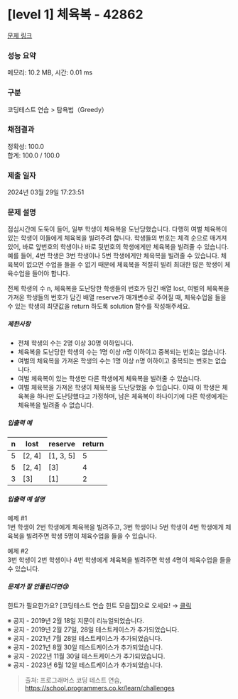 # [level 1] 체육복 - 42862 

[문제 링크](https://school.programmers.co.kr/learn/courses/30/lessons/42862) 

### 성능 요약

메모리: 10.2 MB, 시간: 0.01 ms

### 구분

코딩테스트 연습 > 탐욕법（Greedy）

### 채점결과

정확성: 100.0<br/>합계: 100.0 / 100.0

### 제출 일자

2024년 03월 29일 17:23:51

### 문제 설명

<p element-id="178">점심시간에 도둑이 들어, 일부 학생이 체육복을 도난당했습니다. 다행히 여벌 체육복이 있는 학생이 이들에게 체육복을 빌려주려 합니다. 학생들의 번호는 체격 순으로 매겨져 있어, 바로 앞번호의 학생이나 바로 뒷번호의 학생에게만 체육복을 빌려줄 수 있습니다. 예를 들어, 4번 학생은 3번 학생이나 5번 학생에게만 체육복을 빌려줄 수 있습니다. 체육복이 없으면 수업을 들을 수 없기 때문에 체육복을 적절히 빌려 최대한 많은 학생이 체육수업을 들어야 합니다.</p>

<p element-id="177">전체 학생의 수 n, 체육복을 도난당한 학생들의 번호가 담긴 배열 lost, 여벌의 체육복을 가져온 학생들의 번호가 담긴 배열 reserve가 매개변수로 주어질 때, 체육수업을 들을 수 있는 학생의 최댓값을 return 하도록 solution 함수를 작성해주세요.</p>

<h5 element-id="176">제한사항</h5>

<ul element-id="175">
<li element-id="174">전체 학생의 수는 2명 이상 30명 이하입니다.</li>
<li element-id="173">체육복을 도난당한 학생의 수는 1명 이상 n명 이하이고 중복되는 번호는 없습니다.</li>
<li element-id="172">여벌의 체육복을 가져온 학생의 수는 1명 이상 n명 이하이고 중복되는 번호는 없습니다.</li>
<li element-id="171">여벌 체육복이 있는 학생만 다른 학생에게 체육복을 빌려줄 수 있습니다.</li>
<li element-id="170">여벌 체육복을 가져온 학생이 체육복을 도난당했을 수 있습니다. 이때 이 학생은 체육복을 하나만 도난당했다고 가정하며, 남은 체육복이 하나이기에 다른 학생에게는 체육복을 빌려줄 수 없습니다.</li>
</ul>

<h5 element-id="169">입출력 예</h5>
<table class="table" element-id="168">
        <thead element-id="167"><tr element-id="166">
<th element-id="165">n</th>
<th element-id="164">lost</th>
<th element-id="163">reserve</th>
<th element-id="162">return</th>
</tr>
</thead>
        <tbody element-id="161"><tr element-id="160">
<td element-id="159">5</td>
<td element-id="158">[2, 4]</td>
<td element-id="157">[1, 3, 5]</td>
<td element-id="156">5</td>
</tr>
<tr element-id="155">
<td element-id="154">5</td>
<td element-id="153">[2, 4]</td>
<td element-id="152">[3]</td>
<td element-id="151">4</td>
</tr>
<tr element-id="150">
<td element-id="149">3</td>
<td element-id="148">[3]</td>
<td element-id="147">[1]</td>
<td element-id="146">2</td>
</tr>
</tbody>
      </table>
<h5 element-id="145">입출력 예 설명</h5>

<p element-id="144">예제 #1<br element-id="143">
1번 학생이 2번 학생에게 체육복을 빌려주고, 3번 학생이나 5번 학생이 4번 학생에게 체육복을 빌려주면 학생 5명이 체육수업을 들을 수 있습니다.</p>

<p element-id="142">예제 #2<br element-id="141">
3번 학생이 2번 학생이나 4번 학생에게 체육복을 빌려주면 학생 4명이 체육수업을 들을 수 있습니다.</p>

<h5 element-id="140">문제가 잘 안풀린다면😢</h5>

<p element-id="139">힌트가 필요한가요? [코딩테스트 연습 힌트 모음집]으로 오세요! → <a href="https://school.programmers.co.kr/learn/courses/14743?itm_content=lesson42862" target="_blank" rel="noopener" element-id="138">클릭</a></p>

<p element-id="137">※ 공지 - 2019년 2월 18일 지문이 리뉴얼되었습니다.<br element-id="136">
※ 공지 - 2019년 2월 27일, 28일 테스트케이스가 추가되었습니다.<br element-id="135">
※ 공지 - 2021년 7월 28일 테스트케이스가 추가되었습니다.<br element-id="134">
※ 공지 - 2021년 8월 30일 테스트케이스가 추가되었습니다.<br element-id="133">
※ 공지 - 2022년 11월 30일 테스트케이스가 추가되었습니다.<br element-id="132">
※ 공지 - 2023년 6월 12일 테스트케이스가 추가되었습니다.</p>


> 출처: 프로그래머스 코딩 테스트 연습, https://school.programmers.co.kr/learn/challenges